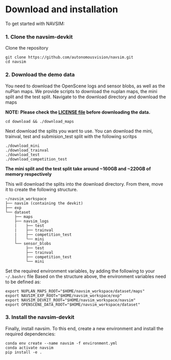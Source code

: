 # Download and installation

To get started with NAVSIM: 

### 1. Clone the navsim-devkit
Clone the repository
```
git clone https://github.com/autonomousvision/navsim.git
cd navsim
```
### 2. Download the demo data
You need to download the OpenScene logs and sensor blobs, as well as the nuPlan maps.
We provide scripts to download the nuplan maps, the mini split and the test split.
Navigate to the download directory and download the maps

**NOTE: Please check the [LICENSE file](https://motional-nuplan.s3-ap-northeast-1.amazonaws.com/LICENSE) before downloading the data.**

```
cd download && ./download_maps
```

Next download the splits you want to use.
You can download the mini, trainval, test and submision_test split with the following scritps
```
./download_mini
./download_trainval
./download_test
./download_competition_test
```

**The mini split and the test split take around ~160GB and ~220GB of memory respectively**

This will download the splits into the download directory. From there, move it to create the following structure.
```angular2html
~/navsim_workspace
├── navsim (containing the devkit)
├── exp
└── dataset
    ├── maps
    ├── navsim_logs
    |    ├── test
    |    ├── trainval
    |    ├── competition_test
    │    └── mini
    └── sensor_blobs
         ├── test
         ├── trainval
         ├── competition_test
         └── mini
```
Set the required environment variables, by adding the following to your `~/.bashrc` file
Based on the structure above, the environment variables need to be defined as:
```
export NUPLAN_MAPS_ROOT="$HOME/navsim_workspace/dataset/maps"
export NAVSIM_EXP_ROOT="$HOME/navsim_workspace/exp"
export NAVSIM_DEVKIT_ROOT="$HOME/navsim_workspace/navsim"
export OPENSCENE_DATA_ROOT="$HOME/navsim_workspace/dataset"
```

### 3. Install the navsim-devkit
Finally, install navsim.
To this end, create a new environment and install the required dependencies:
```
conda env create --name navsim -f environment.yml
conda activate navsim
pip install -e .
```
